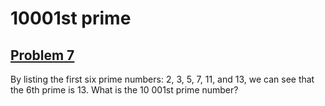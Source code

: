 # 10001st prime
## [Problem 7](https://projecteuler.net/problem=7)
By listing the first six prime numbers: 2, 3, 5, 7, 11, and 13, we can see that the 6th prime is 13.
What is the 10 001st prime number?
